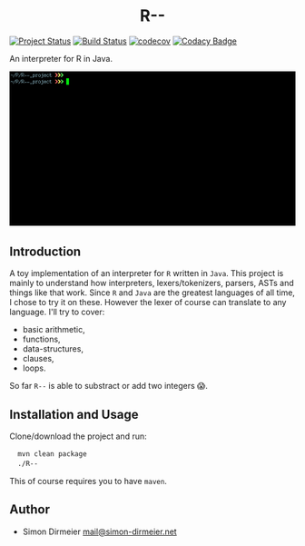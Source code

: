 <h1 align="center"> R-- </h1>

[![Project Status](http://www.repostatus.org/badges/latest/active.svg)](http://www.repostatus.org/#active)
[![Build Status](https://travis-ci.org/dirmeier/R--.svg?branch=master)](https://travis-ci.org/dirmeier/R--)
[![codecov](https://codecov.io/gh/dirmeier/R--/branch/master/graph/badge.svg)](https://codecov.io/gh/dirmeier/R--)
[![Codacy Badge](https://api.codacy.com/project/badge/Grade/14653f9754cb40408ad614b305fb0c5d)](https://www.codacy.com/app/simon-dirmeier/R--?utm_source=github.com&amp;utm_medium=referral&amp;utm_content=dirmeier/R--&amp;utm_campaign=Badge_Grade)

An interpreter for R in Java.

![R--](https://github.com/dirmeier/R--/blob/master/_fig/demo.gif "R--")

## Introduction

A toy implementation of an interpreter for `R` written in `Java`. This project is mainly to understand how interpreters, lexers/tokenizers, parsers, ASTs and things like that work. Since `R` and `Java` are the greatest languages of all time, I chose to try it on these. However the lexer of course can translate to any language. I'll try to cover:

* basic arithmetic,
* functions,
* data-structures,
* clauses,
* loops.

So far `R--` is able to substract or add two integers :scream:.

## Installation and Usage

Clone/download the project and run:

```sh
  mvn clean package
  ./R--
```

This of course requires you to have `maven`.

## Author

* Simon Dirmeier <a href="mailto:mail@simon-dirmeier.net">mail@simon-dirmeier.net</a>
